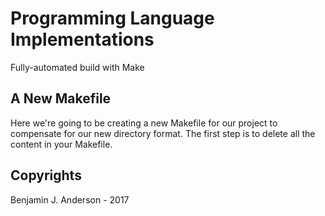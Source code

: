 # Programming Language Implementations
Fully-automated build with Make

## A New Makefile
Here we're going to be creating a new Makefile for our project to compensate for our new directory format. The first step is to delete all the content in your Makefile.

## Copyrights
Benjamin J. Anderson - 2017

